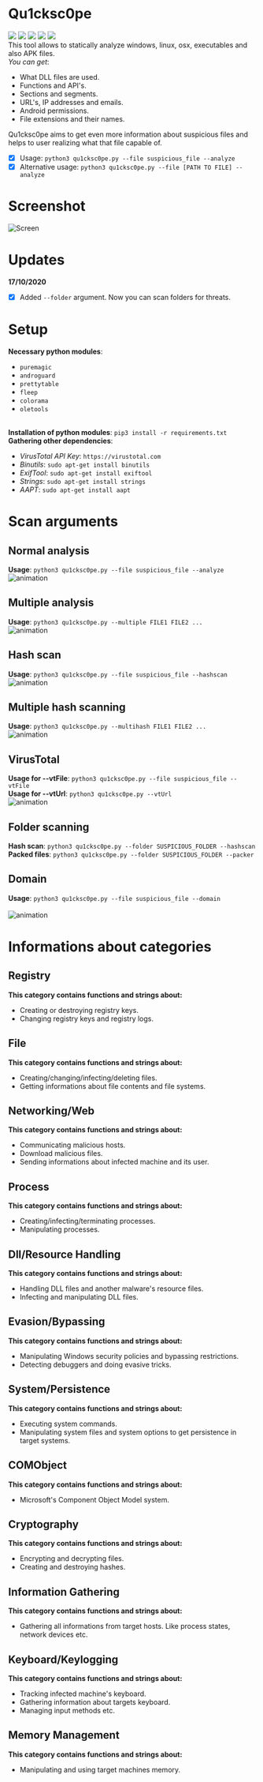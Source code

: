 # Qu1cksc0pe
<img src="https://img.shields.io/badge/-Linux-black?style=for-the-badge&logo=Linux&logoColor=white"> <img src="https://img.shields.io/badge/-Python-black?style=for-the-badge&logo=python&logoColor=white"> <img src="https://img.shields.io/badge/-Terminal-black?style=for-the-badge&logo=GNU%20Bash&logoColor=white"> <img src="https://img.shields.io/badge/-Bash-black?style=for-the-badge&logo=GNU%20Bash&logoColor=white"> <img src="https://img.shields.io/badge/-Apache%202.0-black?style=for-the-badge&Color=white">
<br>This tool allows to statically analyze windows, linux, osx, executables and also APK files.<br>
<i>You can get</i>: 
- What DLL files are used.
- Functions and API's.
- Sections and segments.
- URL's, IP addresses and emails.
- Android permissions.
- File extensions and their names.

Qu1cksc0pe aims to get even more information about suspicious files and helps to user realizing what that file capable of.

- [x] Usage: ```python3 qu1cksc0pe.py --file suspicious_file --analyze```
- [x] Alternative usage: ```python3 qu1cksc0pe.py --file [PATH TO FILE] --analyze```

# Screenshot
![Screen](.animations/Screenshot.png)

# Updates
<b>17/10/2020</b>
- [X] Added ```--folder``` argument. Now you can scan folders for threats.

# Setup
<b>Necessary python modules</b>: 
- ```puremagic```
- ```androguard```
- ```prettytable```
- ```fleep```
- ```colorama```
- ```oletools```

<br><b>Installation of python modules</b>: ```pip3 install -r requirements.txt```<br>
<b>Gathering other dependencies</b>:
- <i>VirusTotal API Key</i>: ```https://virustotal.com```
- <i>Binutils</i>: ```sudo apt-get install binutils```
- <i>ExifTool</i>: ```sudo apt-get install exiftool```
- <i>Strings</i>: ```sudo apt-get install strings```
- <i>AAPT</i>: ```sudo apt-get install aapt```

# Scan arguments
## Normal analysis
<b>Usage</b>: ```python3 qu1cksc0pe.py --file suspicious_file --analyze```<br>
![animation](.animations/analyze.gif)

## Multiple analysis
<b>Usage</b>: ```python3 qu1cksc0pe.py --multiple FILE1 FILE2 ...```<br>
![animation](.animations/multi.gif)

## Hash scan
<b>Usage</b>: ```python3 qu1cksc0pe.py --file suspicious_file --hashscan```<br>
![animation](.animations/hashscan.gif)

## Multiple hash scanning
<b>Usage</b>: ```python3 qu1cksc0pe.py --multihash FILE1 FILE2 ...```<br>
![animation](.animations/multihash.gif)

## VirusTotal
<b>Usage for --vtFile</b>: ```python3 qu1cksc0pe.py --file suspicious_file --vtFile```<br>
<b>Usage for --vtUrl</b>: ```python3 qu1cksc0pe.py --vtUrl```<br>
![animation](.animations/total.gif)

## Folder scanning
<b>Hash scan</b>: ```python3 qu1cksc0pe.py --folder SUSPICIOUS_FOLDER --hashscan```<br>
<b>Packed files</b>: ```python3 qu1cksc0pe.py --folder SUSPICIOUS_FOLDER --packer```<br>

## Domain
<b>Usage</b>: ```python3 qu1cksc0pe.py --file suspicious_file --domain```<br><br>
![animation](.animations/domain.gif)

# Informations about categories
## Registry
<b>This category contains functions and strings about:</b>
- Creating or destroying registry keys.
- Changing registry keys and registry logs.

## File
<b>This category contains functions and strings about:</b>
- Creating/changing/infecting/deleting files.
- Getting informations about file contents and file systems.

## Networking/Web
<b>This category contains functions and strings about:</b>
- Communicating malicious hosts.
- Download malicious files.
- Sending informations about infected machine and its user.

## Process
<b>This category contains functions and strings about:</b>
- Creating/infecting/terminating processes.
- Manipulating processes.

## Dll/Resource Handling
<b>This category contains functions and strings about:</b>
- Handling DLL files and another malware's resource files.
- Infecting and manipulating DLL files.

## Evasion/Bypassing
<b>This category contains functions and strings about:</b>
- Manipulating Windows security policies and bypassing restrictions.
- Detecting debuggers and doing evasive tricks.

## System/Persistence
<b>This category contains functions and strings about:</b>
- Executing system commands.
- Manipulating system files and system options to get persistence in target systems.

## COMObject
<b>This category contains functions and strings about:</b>
- Microsoft's Component Object Model system.

## Cryptography
<b>This category contains functions and strings about:</b>
- Encrypting and decrypting files.
- Creating and destroying hashes.

## Information Gathering
<b>This category contains functions and strings about:</b>
- Gathering all informations from target hosts. Like process states, network devices etc.

## Keyboard/Keylogging
<b>This category contains functions and strings about:</b>
- Tracking infected machine's keyboard.
- Gathering information about targets keyboard.
- Managing input methods etc.

## Memory Management
<b>This category contains functions and strings about:</b>
- Manipulating and using target machines memory.